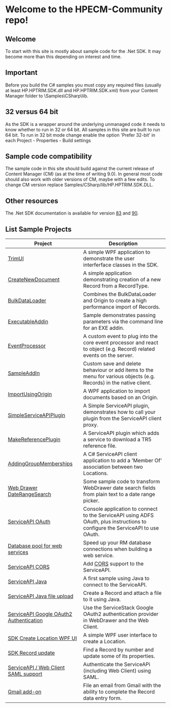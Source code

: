 # Welcome to the HPECM-Community repo!
## Welcome
To start with this site is mostly about sample code for the .Net SDK.  It may become more than this depending on interest and time.

## Important
Before you build the C# samples you must copy any required files (usually at least HP.HPTRIM.SDK.dll and HP.HPTRIM.SDK.xml) from your Content Manager folder to \Samples\CSharp\lib.

## 32 versus 64 bit
As the SDK is a wrapper around the underlying unmanaged code it needs to know whether to run in 32 or 64 bit.  All samples in this site are built to run 64 bit.  To run in 32 bit mode change enable the option 'Prefer 32-bit' in each Project - Properties - Build settings

## Sample code compatibility
The sample code in this site should build against the current release of Content Manager (CM) (as at the time of writing 9.0).  In general most code should also work with older versions of CM, maybe with a few edits.  To change CM version replace Samples/CSharp/lib/HP.HPTRIM.SDK.DLL.

## Other resources
The .Net SDK documentation is available for version [83](http://sdk.mfcm.xyz/83/index.html) and [90](http://sdk.mfcm.xyz/90/index.html).

## List Sample Projects

| Project                                                                     | Description                                                                            |
| --------------------------------------------------------------------------- |----------------------------------------------------------------------------------------|
| [TrimUI](Samples/SDK/CSharp/TrimUI)                                         | A simple WPF application to demonstrate the user interferface classes in the SDK.      |
| [CreateNewDocument](Samples/SDK/CSharp/CreateNewDocument/)                  | A simple application demonstrating creation of a new Record from a RecordType.         | 
| [BulkDataLoader](Samples/SDK/CSharp/BulkDataLoader/)                       | Combines the BulkDataLoader and Origin to create a high performance import of Records. |
| [ExecutableAddin](Samples/SDK/CSharp/ExecutableAddin/)                      | Sample demonstrates passing parameters via the command line for an EXE addin.          |
| [EventProcessor](Samples/SDK/CSharp/EventProcessor/)                        | A custom event to plug into the core event processor and react to object (e.g. Record) related events on the server.|
| [SampleAddIn](Samples/SDK/CSharp/SampleAddIn/)                              | Custom save and delete behaviour or add items to the menu for various objects (e.g. Records) in the native client. |
| [ImportUsingOrigin](Samples/SDK/CSharp/ImportUsingOrigin/)                  | A WPF application to import documents based on an Origin. |
| [SimpleServiceAPIPlugin](Samples/ServiceAPI/CSharp/SimpleServiceAPIPlugin/) | A Simple ServiceAPI plugin, demonstrates how to call your plugin from the ServiceAPI client proxy. |
| [MakeReferencePlugin](Samples/ServiceAPI/CSharp/MakeReferencePlugin/)       | A ServiceAPI plugin which adds a service to download a TR5 reference file. |
| [AddingGroupMemberships](Samples/ServiceAPI/CSharp/AddingGroupMemberships/) | A C# ServiceAPI client application to add a 'Member Of' association between two Locations. |
| [Web Drawer DateRangeSearch](Samples/WebDrawer/DateRangeSearch/) | Some sample code to transform WebDrawer date search fields from plain text to a date range picker. |
| [ServiceAPI OAuth](Samples/ServiceAPI/CSharp/ADFSOauthClient/) | Console application to connect to the ServiceAPI using ADFS OAuth, plus instructions to configure the ServiceAPI to use OAuth. |
| [Database pool for web services](Samples/SDK/CSharp/DatabasePool/)   | Speed up your RM database connections when building a web service. |
| [ServiceAPI CORS](Samples/ServiceAPI/CSharp/CORSModule/) | Add [CORS](https://en.wikipedia.org/wiki/Cross-origin_resource_sharing) support to the ServiceAPI. |
| [ServiceAPI Java](Samples/ServiceAPI/Java/MyTestConsole/) | A first sample using Java to connect to the ServiceAPI. |
| [ServiceAPI Java file upload](Samples/ServiceAPI/Java/SampleFileUpload/) | Create a Record and attach a file to it using Java. |
| [ServiceAPI Google OAuth2 Authentication](Samples/ServiceAPI/CSharp/GoogleAuthPlugin/) | Use the ServiceStack Google OAuth2 authentication provider in WebDrawer and the Web Client. |
| [SDK Create Location WPF UI](Samples/SDK/CSharp/CreateLocation) | A simple WPF user interface to create a Location. |
| [SDK Record update](Samples/SDK/CSharp/Record_Update_SDKSample) | Find a Record by number and update some of its properties. |
| [ServiceAPI / Web Client SAML support](Samples/ServiceAPI/CSharp/ComponentSpaceSAMLPlugin) | Authenticate the ServiceAPi (including Web Client) using SAML. |
| [Gmail add-on](Samples/Web%20Client/Gmail) | File an email from Gmail with the ability to complete the Record data entry form. |


